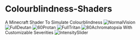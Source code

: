 # Colourblindness-Shaders
A Minecraft Shader To Simulate Colourblindness
![NormalVision](https://user-images.githubusercontent.com/80403094/110664407-6b6a9c00-81d8-11eb-93f1-d7c537f9f653.png)
![FullDeutan](https://user-images.githubusercontent.com/80403094/110664479-7a514e80-81d8-11eb-80b7-dca720f6db33.png)
![60Protan](https://user-images.githubusercontent.com/80403094/110664506-8210f300-81d8-11eb-8a4d-758ba8b770cf.png)
![FullTritan](https://user-images.githubusercontent.com/80403094/110664778-c2707100-81d8-11eb-8b14-9ac2d5252b1c.png)
![80Achromatopsia](https://user-images.githubusercontent.com/80403094/110664519-850be380-81d8-11eb-9a4c-002b709c18a6.png)
With Customizable Severities
![IntensitySlider](https://user-images.githubusercontent.com/80403094/110664643-a4a30c00-81d8-11eb-8f79-662daa51dda9.png)
